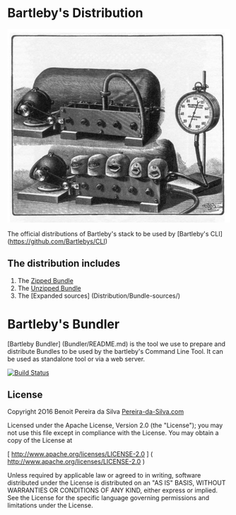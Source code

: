# Bartleby's Distribution

![Bartleby's](images/bartlebys.jpg)

The official distributions of Bartleby's stack to be used by [Bartleby's CLI] (https://github.com/Bartlebys/CLI)


## The distribution includes 

1. The [Zipped Bundle](Distribution/Bundle.package.zip)
2. The [Unzipped Bundle](Distribution/Bundle.package)
2. The [Expanded sources] (Distribution/Bundle-sources/) 

# Bartleby's Bundler

[Bartleby Bundler] (Bundler/README.md) is the tool we use to prepare and distribute Bundles to be used by the bartleby's Command Line Tool. It can be used as standalone tool or via a web server.

[![Build Status](https://travis-ci.org/Bartlebys/Bundler.svg?branch=master)](https://travis-ci.org/Bartlebys/Bundler)



## License 

Copyright 2O16 Benoit Pereira da Silva [Pereira-da-Silva.com](https://pereira-da-silva.com)

Licensed under the Apache License, Version 2.0 (the "License");
you may not use this file except in compliance with the License.
You may obtain a copy of the License at

[ http://www.apache.org/licenses/LICENSE-2.0 ] ( http://www.apache.org/licenses/LICENSE-2.0 )

Unless required by applicable law or agreed to in writing, software distributed under the License is distributed on an "AS IS" BASIS, WITHOUT WARRANTIES OR CONDITIONS OF ANY KIND, either express or implied. See the License for the specific language governing permissions and limitations under the License.
